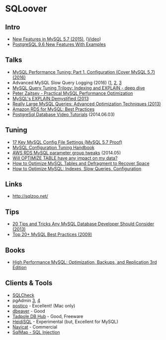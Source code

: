 # SQLoover

## Intro
- [New Features in MySQL 5.7 (2015)](http://fiercesw.com/wp-content/uploads/2016/01/Whats-New-in-MySQL-5.7-1.pdf), ([Video](https://www.youtube.com/watch?v=dR2Uo97MQW8))
- [PostgreSQL 9.6 New Features With Examples](https://community.hpe.com/hpeb/attachments/hpeb/JapanEnterpriseTopics/198/1/PostgreSQL%209.6%20New%20Features%20en%2020160606-1.pdf)

## Talks
- [MySQL Performance Tuning: Part 1. Configuration (Cover MySQL 5.7) (2016)](https://www.youtube.com/watch?v=0CqMv0ucqFA)
- Advanced MySQL Slow Query Logging (2016) ([1](https://www.youtube.com/watch?v=noFn2sgQiNw), [2](https://www.youtube.com/watch?v=INovio_FuTU), [3](https://www.youtube.com/watch?v=f6fiy_dVYxw)
- [MySQL Query Tuning Trilogy: Indexing and EXPLAIN - deep dive](https://www.youtube.com/watch?v=01b3gQ_utO4)
- [Peter Zaitsev - Practical MySQL Performance Optimization](https://www.youtube.com/watch?v=SCoJID7TeDg)
- [MySQL's EXPLAIN Demystified (2013](https://www.youtube.com/watch?v=ZoLoIFW1H6g)
- [Really Large MySQL Queries: Advanced Optimization Techniques (2013)](https://www.youtube.com/watch?v=mCbyb14PoLk)
- [Amazon RDS for MySQL: Best Practices](https://www.youtube.com/watch?v=eHg8LD5KNC0)
- [PostgreSql Database Video Tutorials](https://www.youtube.com/playlist?list=PLFRIKEguV54bgwAcgFiOs5GMo3q2DhVDj) (2014.06.03)

## Tuning
- [17 Key MySQL Config File Settings (MySQL 5.7 Proof)](http://www.speedemy.com/17-key-mysql-config-file-settings-mysql-5-7-proof/)
- [MySQL Configuration Tuning Handbook](http://www.speedemy.com/mysql-configuration-tuning-handbook/)
- [AWS RDS MySQL parameter group tweaks](https://gist.github.com/magnetikonline/01d9542a4d9e90472839) (2014.05)
- [Will OPTIMIZE TABLE have any impact on my data?](https://dba.stackexchange.com/questions/40769/will-optimize-table-have-any-impact-on-my-data)
- [How to Optimize MySQL Tables and Defragment to Recover Space](https://www.thegeekstuff.com/2016/04/mysql-optimize-table/)
- [How to Optimize MySQL: Indexes, Slow Queries, Configuration](https://www.sitepoint.com/optimize-mysql-indexes-slow-queries-configuration/)

## Links
- http://sqlzoo.net/

## Tips
- [20 Tips and Tricks Any MySQL Database Developer Should Consider (2013)](https://onextrapixel.com/20-tips-and-tricks-any-mysql-database-developer-should-consider/)
- [Top 20+ MySQL Best Practices (2009)](https://code.tutsplus.com/tutorials/top-20-mysql-best-practices--net-7855)

## Books
- [High Performance MySQL: Optimization, Backups, and Replication 3rd Edition](https://www.amazon.com/High-Performance-MySQL-Optimization-Replication/dp/1449314287)

## Clients & Tools
- [SQLCheck](https://github.com/jarulraj/sqlcheck)
- pgAdmin [3](https://www.postgresql.org/ftp/pgadmin3/), [4](https://www.pgadmin.org/)
- [postico](https://eggerapps.at/postico/) - Excellent! (Mac only)
- [dbeaver](http://dbeaver.jkiss.org/) - Good
- [Tadpole DB Hub](https://github.com/hangum/TadpoleForDBTools) - Good, Freeware
- [HeidiSQL](https://www.heidisql.com/) - Experimental (but, Excellent for MySQL)
- [Navicat](https://www.navicat.com/) - Commercial
- [SqlMap - SQL Injection](https://github.com/sqlmapproject/sqlmap)
